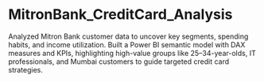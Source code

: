 # MitronBank_CreditCard_Analysis
Analyzed Mitron Bank customer data to uncover key segments, spending habits, and income utilization. Built a Power BI semantic model with DAX measures and KPIs, highlighting high-value groups like 25–34-year-olds, IT professionals, and Mumbai customers to guide targeted credit card strategies.
